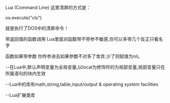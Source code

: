 Lua (Command Line) 这里清屏的方式是：

os.execute("cls")

就是执行了DOS中的清屏命令！

带返回值的函数调用 Lua里面对函数带不带参不敏感,你可以多带几个反正只看名字


函数如果带参数 你传参进去如果参数不对多了舍弃,少了则赋值为nil。


--在Lua中,默认声明变量为全局变量,以local为修饰符的为局部变量,局部变量只在所属语句的块内生效

--Lua中的库有math,string,table,input/output & operating system facilities

--Lua扩展类库
